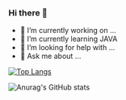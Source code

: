 ### Hi there 👋
- 🔭 I’m currently working on ...
- 🌱 I’m currently learning JAVA
- 🤔 I’m looking for help with ...
- 💬 Ask me about ...

[![Top Langs](https://github-readme-stats.vercel.app/api/top-langs/?username=cavassani&layout=compact)](https://github.com/anuraghazra/github-readme-stats)

![Anurag's GitHub stats](https://github-readme-stats.vercel.app/api?username=cavassani&show_icons=true&theme=onedark)


<!--
**cavassani/cavassani** is a ✨ _special_ ✨ repository because its `README.md` (this file) appears on your GitHub profile.

Here are some ideas to get you started:

- 🔭 I’m currently working on ...
- 🌱 I’m currently learning ...
- 👯 I’m looking to collaborate on ...
- 🤔 I’m looking for help with ...
- 💬 Ask me about ...
- 📫 How to reach me: ...
- 😄 Pronouns: ...
- ⚡ Fun fact: ...
-->
